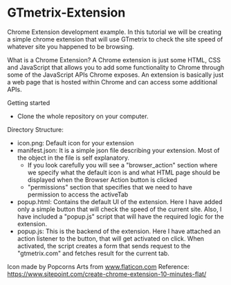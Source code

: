 # GTmetrix-Extension
Chrome Extension development example. In this tutorial we will be creating a simple chrome extension that will use GTmetrix to check the site speed of whatever site you happened to be browsing. 

What is a Chrome Extension?
A Chrome extension is just some HTML, CSS and JavaScript that allows you to add some functionality to Chrome through some of the JavaScript APIs Chrome exposes. An extension is basically just a web page that is hosted within Chrome and can access some additional APIs.

Getting started
  - Clone the whole repository on your computer.

Directory Structure:
  - icon.png: Default icon for your extension
  - manifest.json: It is a simple json file describing your extension. Most of the object in the file is self explanatory. 
    - If you look carefully you will see a "browser_action" section where we specify what the default icon is and what HTML page should be displayed when the Browser Action button is clicked
    - "permissions" section that specifies that we need to have permission to access the activeTab
  - popup.html: Contains the default UI of the extension. Here I have added only a simple button that will check the speed of the current site. Also, I have included a "popup.js" script that will have the required logic for the extension.
  - popup.js: This is the backend of the extension. Here I have attached an action listener to the button, that will get activated on click. When activated, the script creates a form that sends request to the "gtmetrix.com" and fetches result for the current tab.

Icon made by Popcorns Arts from www.flaticon.com 
Reference: https://www.sitepoint.com/create-chrome-extension-10-minutes-flat/
